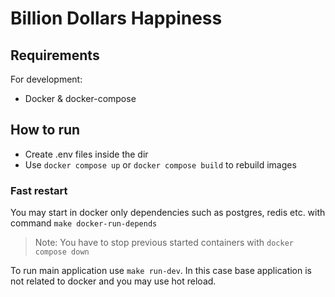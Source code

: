 # Billion Dollars Happiness

## Requirements

For development:

- Docker & docker-compose


## How to run

- Create .env files inside the dir
- Use `docker compose up` or `docker compose build` to rebuild images


### Fast restart

You may start in docker only dependencies such as postgres, redis etc.
with command `make docker-run-depends`

> Note: You have to stop previous started containers with `docker compose down`

To run main application use `make run-dev`.
In this case base application is not related to docker and you may use hot reload.
